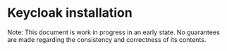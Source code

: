 # Keycloak installation

Note: This document is work in progress in an early state. No guarantees are made regarding the consistency and correctness of its contents.